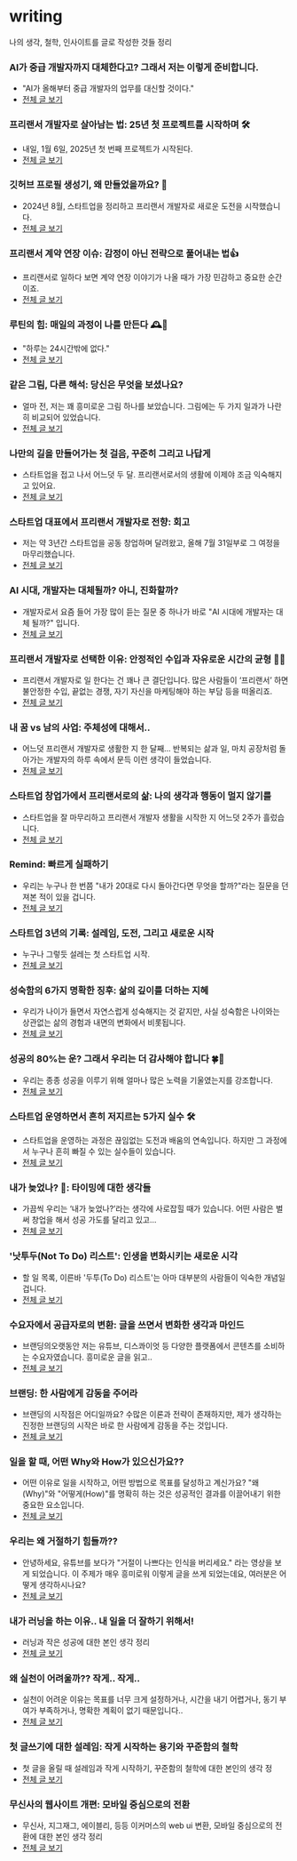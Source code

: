 # writing
나의 생각, 철학, 인사이트를 글로 작성한 것들 정리

### AI가 중급 개발자까지 대체한다고? 그래서 저는 이렇게 준비합니다.
- "AI가 올해부터 중급 개발자의 업무를 대신할 것이다."
- [전체 글 보기](https://disquiet.io/@zztkdfo/makerlog/ai%EA%B0%80-%EC%A4%91%EA%B8%89-%EA%B0%9C%EB%B0%9C%EC%9E%90%EA%B9%8C%EC%A7%80-%EB%8C%80%EC%B2%B4%ED%95%9C%EB%8B%A4%EA%B3%A0-%EA%B7%B8%EB%9E%98%EC%84%9C-%EC%A0%80%EB%8A%94-%EC%9D%B4%EB%A0%87%EA%B2%8C-%EC%A4%80%EB%B9%84%ED%95%A9%EB%8B%88%EB%8B%A4)

### 프리랜서 개발자로 살아남는 법: 25년 첫 프로젝트를 시작하며 🛠️
- 내일, 1월 6일, 2025년 첫 번째 프로젝트가 시작된다.
- [전체 글 보기](https://disquiet.io/@zztkdfo/makerlog/%ED%94%84%EB%A6%AC%EB%9E%9C%EC%84%9C-%EA%B0%9C%EB%B0%9C%EC%9E%90%EB%A1%9C-%EC%82%B4%EC%95%84%EB%82%A8%EB%8A%94-%EB%B2%95-25%EB%85%84-%EC%B2%AB-%ED%94%84%EB%A1%9C%EC%A0%9D%ED%8A%B8%EB%A5%BC-%EC%8B%9C%EC%9E%91%ED%95%98%EB%A9%B0)
  
### 깃허브 프로필 생성기, 왜 만들었을까요? 🤔
- 2024년 8월, 스타트업을 정리하고 프리랜서 개발자로 새로운 도전을 시작했습니다.
- [전체 글 보기](https://disquiet.io/@zztkdfo/makerlog/%EA%B9%83%ED%97%88%EB%B8%8C-%ED%94%84%EB%A1%9C%ED%95%84-%EC%83%9D%EC%84%B1%EA%B8%B0-%EC%99%9C-%EB%A7%8C%EB%93%A4%EC%97%88%EC%9D%84%EA%B9%8C%EC%9A%94)
  
### 프리랜서 계약 연장 이슈: 감정이 아닌 전략으로 풀어내는 법👍
- 프리랜서로 일하다 보면 계약 연장 이야기가 나올 때가 가장 민감하고 중요한 순간이죠.
- [전체 글 보기](https://disquiet.io/@zztkdfo/makerlog/%ED%94%84%EB%A6%AC%EB%9E%9C%EC%84%9C-%EA%B3%84%EC%95%BD-%EC%97%B0%EC%9E%A5-%EC%9D%B4%EC%8A%88-%EA%B0%90%EC%A0%95%EC%9D%B4-%EC%95%84%EB%8B%8C-%EC%A0%84%EB%9E%B5%EC%9C%BC%EB%A1%9C-%ED%92%80%EC%96%B4%EB%82%B4%EB%8A%94-%EB%B2%95)
  
### 루틴의 힘: 매일의 과정이 나를 만든다 🕰️💪
- "하루는 24시간밖에 없다."
- [전체 글 보기](https://disquiet.io/@zztkdfo/makerlog/%EB%A3%A8%ED%8B%B4%EC%9D%98-%ED%9E%98-%EB%A7%A4%EC%9D%BC%EC%9D%98-%EA%B3%BC%EC%A0%95%EC%9D%B4-%EB%82%98%EB%A5%BC-%EB%A7%8C%EB%93%A0%EB%8B%A4)
  
### 같은 그림, 다른 해석: 당신은 무엇을 보셨나요?
- 얼마 전, 저는 꽤 흥미로운 그림 하나를 보았습니다. 그림에는 두 가지 일과가 나란히 비교되어 있었습니다.
- [전체 글 보기](https://disquiet.io/@zztkdfo/makerlog/%EA%B0%99%EC%9D%80-%EA%B7%B8%EB%A6%BC-%EB%8B%A4%EB%A5%B8-%ED%95%B4%EC%84%9D-%EB%8B%B9%EC%8B%A0%EC%9D%80-%EB%AC%B4%EC%97%87%EC%9D%84-%EB%B3%B4%EC%85%A8%EB%82%98%EC%9A%94)
  
### 나만의 길을 만들어가는 첫 걸음, 꾸준히 그리고 나답게
- 스타트업을 접고 나서 어느덧 두 달. 프리랜서로서의 생활에 이제야 조금 익숙해지고 있어요.
- [전체 글 보기](https://disquiet.io/@zztkdfo/makerlog/%EB%82%98%EB%A7%8C%EC%9D%98-%EA%B8%B8%EC%9D%84-%EB%A7%8C%EB%93%A4%EC%96%B4%EA%B0%80%EB%8A%94-%EC%B2%AB-%EA%B1%B8%EC%9D%8C-%EA%BE%B8%EC%A4%80%ED%9E%88-%EA%B7%B8%EB%A6%AC%EA%B3%A0-%EB%82%98%EB%8B%B5%EA%B2%8C)
  
### 스타트업 대표에서 프리랜서 개발자로 전향: 회고
- 저는 약 3년간 스타트업을 공동 창업하며 달려왔고, 올해 7월 31일부로 그 여정을 마무리했습니다.
- [전체 글 보기](https://disquiet.io/@zztkdfo/makerlog/ai-%EC%8B%9C%EB%8C%80-%EA%B0%9C%EB%B0%9C%EC%9E%90%EB%8A%94-%EB%8C%80%EC%B2%B4%EB%90%A0%EA%B9%8C-%EC%95%84%EB%8B%88-%EC%A7%84%ED%99%94%ED%95%A0%EA%B9%8C)

### AI 시대, 개발자는 대체될까? 아니, 진화할까?
- 개발자로서 요즘 들어 가장 많이 듣는 질문 중 하나가 바로 "AI 시대에 개발자는 대체 될까?" 입니다. 
- [전체 글 보기](https://disquiet.io/@zztkdfo/makerlog/ai-%EC%8B%9C%EB%8C%80-%EA%B0%9C%EB%B0%9C%EC%9E%90%EB%8A%94-%EB%8C%80%EC%B2%B4%EB%90%A0%EA%B9%8C-%EC%95%84%EB%8B%88-%EC%A7%84%ED%99%94%ED%95%A0%EA%B9%8C)
  
### 프리랜서 개발자로 선택한 이유: 안정적인 수입과 자유로운 시간의 균형 💼⏰
- 프리랜서 개발자로 일 한다는 건 꽤나 큰 결단입니다. 많은 사람들이 ‘프리랜서’ 하면 불안정한 수입, 끝없는 경쟁, 자기 자신을 마케팅해야 하는 부담 등을 떠올리죠.
- [전체 글 보기](https://disquiet.io/@zztkdfo/makerlog/%ED%94%84%EB%A6%AC%EB%9E%9C%EC%84%9C-%EA%B0%9C%EB%B0%9C%EC%9E%90%EB%A1%9C-%EC%84%A0%ED%83%9D%ED%95%9C-%EC%9D%B4%EC%9C%A0-%EC%95%88%EC%A0%95%EC%A0%81%EC%9D%B8-%EC%88%98%EC%9E%85%EA%B3%BC-%EC%9E%90%EC%9C%A0%EB%A1%9C%EC%9A%B4-%EC%8B%9C%EA%B0%84%EC%9D%98-%EA%B7%A0%ED%98%95)
  
### 내 꿈 vs 남의 사업: 주체성에 대해서..
- 어느덧 프리랜서 개발자로 생활한 지 한 달째... 반복되는 삶과 일, 마치 공장처럼 돌아가는 개발자의 하루 속에서 문득 이런 생각이 들었습니다. 
- [전체 글 보기](https://disquiet.io/@zztkdfo/makerlog/%EB%82%B4-%EA%BF%88-vs-%EB%82%A8%EC%9D%98-%EC%82%AC%EC%97%85)
  
### 스타트업 창업가에서 프리랜서로의 삶: 나의 생각과 행동이 멀지 않기를
- 스타트업을 잘 마무리하고 프리랜서 개발자 생활을 시작한 지 어느덧 2주가 흘렀습니다.
- [전체 글 보기](https://disquiet.io/@zztkdfo/makerlog/%EC%8A%A4%ED%83%80%ED%8A%B8%EC%97%85-%EC%B0%BD%EC%97%85%EA%B0%80%EC%97%90%EC%84%9C-%ED%94%84%EB%A6%AC%EB%9E%9C%EC%84%9C%EB%A1%9C%EC%9D%98-%EC%82%B6)
  
### Remind: 빠르게 실패하기
- 우리는 누구나 한 번쯤 "내가 20대로 다시 돌아간다면 무엇을 할까?"라는 질문을 던져본 적이 있을 겁니다.
- [전체 글 보기](https://disquiet.io/@zztkdfo/makerlog/remind-%EB%B9%A0%EB%A5%B4%EA%B2%8C-%EC%8B%A4%ED%8C%A8%ED%95%98%EA%B8%B0)
  
### 스타트업 3년의 기록: 설레임, 도전, 그리고 새로운 시작
- 누구나 그렇듯 설레는 첫 스타트업 시작.
- [전체 글 보기](https://disquiet.io/@zztkdfo/makerlog/%EC%8A%A4%ED%83%80%ED%8A%B8%EC%97%85-3%EB%85%84%EC%9D%98-%EA%B8%B0%EB%A1%9D-%EC%84%A4%EB%A0%88%EC%9E%84-%EB%8F%84%EC%A0%84-%EA%B7%B8%EB%A6%AC%EA%B3%A0-%EC%83%88%EB%A1%9C%EC%9A%B4-%EC%8B%9C%EC%9E%91)
  
### 성숙함의 6가지 명확한 징후: 삶의 깊이를 더하는 지혜
- 우리가 나이가 들면서 자연스럽게 성숙해지는 것 같지만, 사실 성숙함은 나이와는 상관없는 삶의 경험과 내면의 변화에서 비롯됩니다.
- [전체 글 보기](https://disquiet.io/@zztkdfo/makerlog/%EC%84%B1%EC%88%99%ED%95%A8%EC%9D%98-6%EA%B0%80%EC%A7%80-%EB%AA%85%ED%99%95%ED%95%9C-%EC%A7%95%ED%9B%84-%EC%82%B6%EC%9D%98-%EA%B9%8A%EC%9D%B4%EB%A5%BC-%EB%8D%94%ED%95%98%EB%8A%94-%EC%A7%80%ED%98%9C)

### 성공의 80%는 운? 그래서 우리는 더 감사해야 합니다 🍀🙏
- 우리는 종종 성공을 이루기 위해 얼마나 많은 노력을 기울였는지를 강조합니다.
- [전체 글 보기](https://disquiet.io/@zztkdfo/makerlog/%EC%84%B1%EA%B3%B5%EC%9D%98-80-%EB%8A%94-%EC%9A%B4-%EA%B7%B8%EB%9E%98%EC%84%9C-%EC%9A%B0%EB%A6%AC%EB%8A%94-%EB%8D%94-%EA%B0%90%EC%82%AC%ED%95%B4%EC%95%BC-%ED%95%A9%EB%8B%88%EB%8B%A4)
  
### 스타트업 운영하면서 흔히 저지르는 5가지 실수 🛠️
- 스타트업을 운영하는 과정은 끊임없는 도전과 배움의 연속입니다. 하지만 그 과정에서 누구나 흔히 빠질 수 있는 실수들이 있습니다.
- [전체 글 보기](https://disquiet.io/@zztkdfo/makerlog/%EC%8A%A4%ED%83%80%ED%8A%B8%EC%97%85-%EC%9A%B4%EC%98%81%ED%95%98%EB%A9%B4%EC%84%9C-%ED%9D%94%ED%9E%88-%EC%A0%80%EC%A7%80%EB%A5%B4%EB%8A%94-5%EA%B0%80%EC%A7%80-%EC%8B%A4%EC%88%98)
  
### 내가 늦었나? 🤔: 타이밍에 대한 생각들
- 가끔씩 우리는 ‘내가 늦었나?’라는 생각에 사로잡힐 때가 있습니다. 어떤 사람은 벌써 창업을 해서 성공 가도를 달리고 있고...
- [전체 글 보기](https://disquiet.io/@zztkdfo/makerlog/%EB%82%B4%EA%B0%80-%EB%8A%A6%EC%97%88%EB%82%98-%ED%83%80%EC%9D%B4%EB%B0%8D%EC%97%90-%EB%8C%80%ED%95%9C-%EC%83%9D%EA%B0%81%EB%93%A4)
  
### '낫투두(Not To Do) 리스트': 인생을 변화시키는 새로운 시각
- 할 일 목록, 이른바 '두투(To Do) 리스트'는 아마 대부분의 사람들이 익숙한 개념일 겁니다. 
- [전체 글 보기](https://disquiet.io/@zztkdfo/makerlog/%EB%82%AB%ED%88%AC%EB%91%90-not-to-do-%EB%A6%AC%EC%8A%A4%ED%8A%B8-%EC%9D%B8%EC%83%9D%EC%9D%84-%EB%B3%80%ED%99%94%EC%8B%9C%ED%82%A4%EB%8A%94-%EC%83%88%EB%A1%9C%EC%9A%B4-%EC%8B%9C%EA%B0%81)
  
### 수요자에서 공급자로의 변환: 글을 쓰면서 변화한 생각과 마인드
- 브랜딩의오랫동안 저는 유튜브, 디스콰이엇 등 다양한 플랫폼에서 콘텐츠를 소비하는 수요자였습니다. 흥미로운 글을 읽고..
- [전체 글 보기](https://disquiet.io/@zztkdfo/makerlog/%EC%88%98%EC%9A%94%EC%9E%90%EC%97%90%EC%84%9C-%EA%B3%B5%EA%B8%89%EC%9E%90%EB%A1%9C%EC%9D%98-%EB%B3%80%ED%99%98-%EA%B8%80%EC%9D%84-%EC%93%B0%EB%A9%B4%EC%84%9C-%EB%B3%80%ED%99%94%ED%95%9C-%EC%83%9D%EA%B0%81%EA%B3%BC-%EB%A7%88%EC%9D%B8%EB%93%9C)
 
### 브랜딩: 한 사람에게 감동을 주어라
- 브랜딩의 시작점은 어디일까요? 수많은 이론과 전략이 존재하지만, 제가 생각하는 진정한 브랜딩의 시작은 바로 한 사람에게 감동을 주는 것입니다. 
- [전체 글 보기](https://disquiet.io/@zztkdfo/makerlog/%EB%B8%8C%EB%9E%9C%EB%94%A9-%ED%95%9C-%EC%82%AC%EB%9E%8C%EC%97%90%EA%B2%8C-%EA%B0%90%EB%8F%99%EC%9D%84-%EC%A3%BC%EC%96%B4%EB%9D%BC)

### 일을 할 때, 어떤 Why와 How가 있으신가요??
- 어떤 이유로 일을 시작하고, 어떤 방법으로 목표를 달성하고 계신가요? "왜(Why)"와 "어떻게(How)"를 명확히 하는 것은 성공적인 결과를 이끌어내기 위한 중요한 요소입니다.
- [전체 글 보기](https://disquiet.io/@zztkdfo/makerlog/%EC%9D%BC%EC%9D%84-%ED%95%A0-%EB%95%8C-%EC%96%B4%EB%96%A4-why%EC%99%80-how%EA%B0%80-%EC%9E%88%EC%9C%BC%EC%8B%A0%EA%B0%80%EC%9A%94)
  
### 우리는 왜 거절하기 힘들까??
- 안녕하세요, 유튜브를 보다가 "거절이 나쁘다는 인식을 버리세요." 라는 영상을 보게 되었습니다. 이 주제가 매우 흥미로워 이렇게 글을 쓰게 되었는데요, 여러분은 어떻게 생각하시나요?
- [전체 글 보기](https://disquiet.io/@zztkdfo/makerlog/%EC%9A%B0%EB%A6%AC%EB%8A%94-%EC%99%9C-%EA%B1%B0%EC%A0%88%ED%95%98%EA%B8%B0-%ED%9E%98%EB%93%A4%EA%B9%8C)
  
### 내가 러닝을 하는 이유.. 내 일을 더 잘하기 위해서!
- 러닝과 작은 성공에 대한 본인 생각 정리
- [전체 글 보기](https://disquiet.io/@zztkdfo/makerlog/%EB%82%B4%EA%B0%80-%EB%9F%AC%EB%8B%9D%EC%9D%84-%ED%95%98%EB%8A%94-%EC%9D%B4%EC%9C%A0-%EB%82%B4-%EC%9D%BC%EC%9D%84-%EB%8D%94-%EC%9E%98%ED%95%98%EA%B8%B0-%EC%9C%84%ED%95%B4%EC%84%9C)
  
### 왜 실천이 어려울까?? 작게.. 작게..
- 실천이 어려운 이유는 목표를 너무 크게 설정하거나, 시간을 내기 어렵거나, 동기 부여가 부족하거나, 명확한 계획이 없기 때문입니다..
- [전체 글 보기](https://disquiet.io/@zztkdfo/makerlog/%EC%99%9C-%EC%8B%A4%EC%B2%9C%EC%9D%B4-%EC%96%B4%EB%A0%A4%EC%9A%B8%EA%B9%8C-%EC%9E%91%EA%B2%8C-%EC%9E%91%EA%B2%8C)

### 첫 글쓰기에 대한 설레임: 작게 시작하는 용기와 꾸준함의 철학
- 첫 글을 올릴 때 설레임과 작게 시작하기, 꾸준함의 철학에 대한 본인의 생각 정
- [전체 글 보기](https://disquiet.io/@zztkdfo/makerlog/%EC%B2%AB-%EA%B8%80%EC%93%B0%EA%B8%B0%EC%97%90-%EB%8C%80%ED%95%9C-%EC%84%A4%EB%A0%88%EC%9E%84-%EC%9E%91%EA%B2%8C-%EC%8B%9C%EC%9E%91%ED%95%98%EB%8A%94-%EC%9A%A9%EA%B8%B0%EC%99%80-%EA%BE%B8%EC%A4%80%ED%95%A8%EC%9D%98-%EC%B2%A0%ED%95%99)

### 무신사의 웹사이트 개편: 모바일 중심으로의 전환
- 무신사, 지그재그, 에이블리, 등등 이커머스의 web ui 변환, 모바일 중심으로의 전환에 대한 본인 생각 정리
- [전체 글 보기](https://disquiet.io/@zztkdfo/makerlog/%EB%AC%B4%EC%8B%A0%EC%82%AC%EC%9D%98-%EC%9B%B9%EC%82%AC%EC%9D%B4%ED%8A%B8-%EA%B0%9C%ED%8E%B8-%EB%AA%A8%EB%B0%94%EC%9D%BC-%EC%A4%91%EC%8B%AC%EC%9C%BC%EB%A1%9C%EC%9D%98-%EC%A0%84%ED%99%98)

